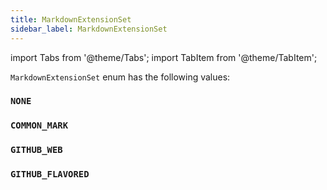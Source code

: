 ```yaml
---
title: MarkdownExtensionSet
sidebar_label: MarkdownExtensionSet
---
```

import Tabs from '@theme/Tabs';
import TabItem from '@theme/TabItem';

`MarkdownExtensionSet` enum has the following values:

### `NONE`
### `COMMON_MARK`
### `GITHUB_WEB`
### `GITHUB_FLAVORED`
